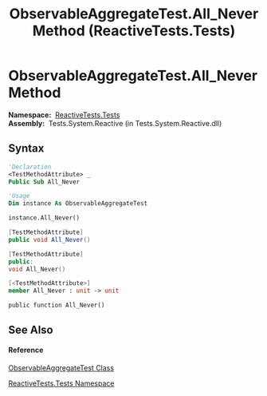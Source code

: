 ﻿---
title: ObservableAggregateTest.All_Never Method  (ReactiveTests.Tests)
TOCTitle: All_Never Method
ms:assetid: M:ReactiveTests.Tests.ObservableAggregateTest.All_Never
ms:mtpsurl: https://msdn.microsoft.com/en-us/library/reactivetests.tests.observableaggregatetest.all_never(v=VS.103)
ms:contentKeyID: 36619588
ms.date: 06/28/2011
mtps_version: v=VS.103
f1_keywords:
- ReactiveTests.Tests.ObservableAggregateTest.All_Never
dev_langs:
- CSharp
- JScript
- VB
- FSharp
- c++
---

# ObservableAggregateTest.All\_Never Method

**Namespace:**  [ReactiveTests.Tests](hh289046\(v=vs.103\).md)  
**Assembly:**  Tests.System.Reactive (in Tests.System.Reactive.dll)

## Syntax

``` vb
'Declaration
<TestMethodAttribute> _
Public Sub All_Never
```

``` vb
'Usage
Dim instance As ObservableAggregateTest

instance.All_Never()
```

``` csharp
[TestMethodAttribute]
public void All_Never()
```

``` c++
[TestMethodAttribute]
public:
void All_Never()
```

``` fsharp
[<TestMethodAttribute>]
member All_Never : unit -> unit 
```

``` jscript
public function All_Never()
```

## See Also

#### Reference

[ObservableAggregateTest Class](hh314823\(v=vs.103\).md)

[ReactiveTests.Tests Namespace](hh289046\(v=vs.103\).md)


